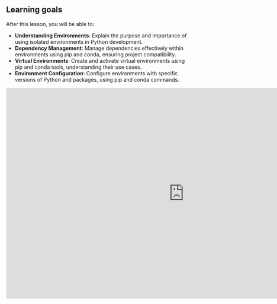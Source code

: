 ## Learning goals

After this lesson, you will be able to:

- **Understanding Environments**: Explain the purpose and importance of using isolated environments in Python development.
- **Dependency Management**: Manage dependencies effectively within environments using pip and conda, ensuring project compatibility.
- **Virtual Environments**: Create and activate virtual environments using pip and conda tools, understanding their use cases.
- **Environment Configuration**: Configure environments with specific versions of Python and packages, using pip and conda commands.

<iframe src="https://docs.google.com/presentation/d/15dLto6qvmVHhb58Dpici72NqiVUn3HdRwDel6FrBAwM/embed?start=false&loop=false&delayms=60000" frameborder="0" width="960" height="569" allowfullscreen="true" mozallowfullscreen="true" webkitallowfullscreen="true"></iframe>
